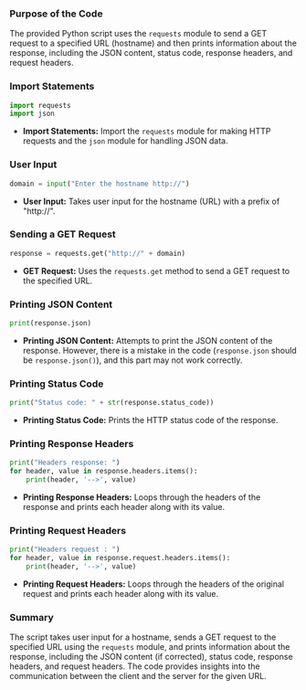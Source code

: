 ### Purpose of the Code
The provided Python script uses the `requests` module to send a GET request to a specified URL (hostname) and then prints information about the response, including the JSON content, status code, response headers, and request headers.

### Import Statements
```python
import requests
import json
```
- **Import Statements:** Import the `requests` module for making HTTP requests and the `json` module for handling JSON data.

### User Input
```python
domain = input("Enter the hostname http://")
```
- **User Input:** Takes user input for the hostname (URL) with a prefix of "http://".

### Sending a GET Request
```python
response = requests.get("http://" + domain)
```
- **GET Request:** Uses the `requests.get` method to send a GET request to the specified URL.

### Printing JSON Content
```python
print(response.json)
```
- **Printing JSON Content:** Attempts to print the JSON content of the response. However, there is a mistake in the code (`response.json` should be `response.json()`), and this part may not work correctly.

### Printing Status Code
```python
print("Status code: " + str(response.status_code))
```
- **Printing Status Code:** Prints the HTTP status code of the response.

### Printing Response Headers
```python
print("Headers response: ")
for header, value in response.headers.items():
    print(header, '-->', value)
```
- **Printing Response Headers:** Loops through the headers of the response and prints each header along with its value.

### Printing Request Headers
```python
print("Headers request : ")
for header, value in response.request.headers.items():
    print(header, '-->', value)
```
- **Printing Request Headers:** Loops through the headers of the original request and prints each header along with its value.

### Summary
The script takes user input for a hostname, sends a GET request to the specified URL using the `requests` module, and prints information about the response, including the JSON content (if corrected), status code, response headers, and request headers. The code provides insights into the communication between the client and the server for the given URL.
